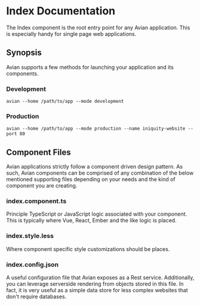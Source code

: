 # Index Documentation

The Index component is the root entry point for any Avian application. This is especially handy for single page web applications.

## Synopsis

Avian supports a few methods for launching your application and its components.

### Development

    avian --home /path/to/app --mode development

### Production

    avian --home /path/to/app --mode production --name iniquity-website --port 80

## Component Files

Avian applications strictly follow a component driven design pattern. As such, Avian components can be comprised of any combination of the below mentioned supporting files depending on your needs and the kind of component you are creating.

### index.component.ts

Principle TypeScript or JavaScript logic associated with your component. This is typically where Vue, React, Ember and the like logic is placed.

### index.style.less

Where component specific style customizations should be places.

### index.config.json

A useful configuration file that Avian exposes as a Rest service. Additionally, you can leverage serverside rendering from objects stored in this file. In fact, it is very useful as a simple data store for less complex websites that don't require databases.
